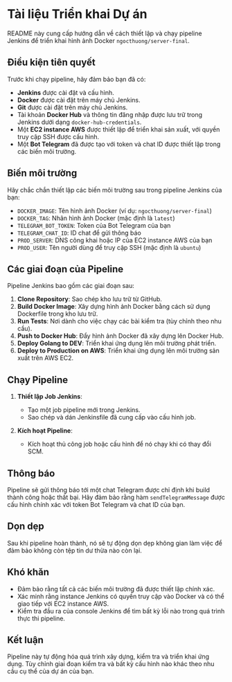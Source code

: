 # Tài liệu Triển khai Dự án

README này cung cấp hướng dẫn về cách thiết lập và chạy pipeline Jenkins để triển khai hình ảnh Docker `ngocthuong/server-final`.

## Điều kiện tiên quyết

Trước khi chạy pipeline, hãy đảm bảo bạn đã có:

- **Jenkins** được cài đặt và cấu hình.
- **Docker** được cài đặt trên máy chủ Jenkins.
- **Git** được cài đặt trên máy chủ Jenkins.
- Tài khoản **Docker Hub** và thông tin đăng nhập được lưu trữ trong Jenkins dưới dạng `docker-hub-credentials`.
- Một **EC2 instance AWS** được thiết lập để triển khai sản xuất, với quyền truy cập SSH được cấu hình.
- Một **Bot Telegram** đã được tạo với token và chat ID được thiết lập trong các biến môi trường.

## Biến môi trường

Hãy chắc chắn thiết lập các biến môi trường sau trong pipeline Jenkins của bạn:

- `DOCKER_IMAGE`: Tên hình ảnh Docker (ví dụ: `ngocthuong/server-final`)
- `DOCKER_TAG`: Nhãn hình ảnh Docker (mặc định là `latest`)
- `TELEGRAM_BOT_TOKEN`: Token của Bot Telegram của bạn
- `TELEGRAM_CHAT_ID`: ID chat để gửi thông báo
- `PROD_SERVER`: DNS công khai hoặc IP của EC2 instance AWS của bạn
- `PROD_USER`: Tên người dùng để truy cập SSH (mặc định là `ubuntu`)

## Các giai đoạn của Pipeline

Pipeline Jenkins bao gồm các giai đoạn sau:

1. **Clone Repository**: Sao chép kho lưu trữ từ GitHub.
2. **Build Docker Image**: Xây dựng hình ảnh Docker bằng cách sử dụng Dockerfile trong kho lưu trữ.
3. **Run Tests**: Nơi dành cho việc chạy các bài kiểm tra (tùy chỉnh theo nhu cầu).
4. **Push to Docker Hub**: Đẩy hình ảnh Docker đã xây dựng lên Docker Hub.
5. **Deploy Golang to DEV**: Triển khai ứng dụng lên môi trường phát triển.
6. **Deploy to Production on AWS**: Triển khai ứng dụng lên môi trường sản xuất trên AWS EC2.

## Chạy Pipeline

1. **Thiết lập Job Jenkins**:
   - Tạo một job pipeline mới trong Jenkins.
   - Sao chép và dán Jenkinsfile đã cung cấp vào cấu hình job.

2. **Kích hoạt Pipeline**:
   - Kích hoạt thủ công job hoặc cấu hình để nó chạy khi có thay đổi SCM.

## Thông báo

Pipeline sẽ gửi thông báo tới một chat Telegram được chỉ định khi build thành công hoặc thất bại. Hãy đảm bảo rằng hàm `sendTelegramMessage` được cấu hình chính xác với token Bot Telegram và chat ID của bạn.

## Dọn dẹp

Sau khi pipeline hoàn thành, nó sẽ tự động dọn dẹp không gian làm việc để đảm bảo không còn tệp tin dư thừa nào còn lại.

## Khó khăn

- Đảm bảo rằng tất cả các biến môi trường đã được thiết lập chính xác.
- Xác minh rằng instance Jenkins có quyền truy cập vào Docker và có thể giao tiếp với EC2 instance AWS.
- Kiểm tra đầu ra của console Jenkins để tìm bất kỳ lỗi nào trong quá trình thực thi pipeline.

## Kết luận

Pipeline này tự động hóa quá trình xây dựng, kiểm tra và triển khai ứng dụng. Tùy chỉnh giai đoạn kiểm tra và bất kỳ cấu hình nào khác theo nhu cầu cụ thể của dự án của bạn.
